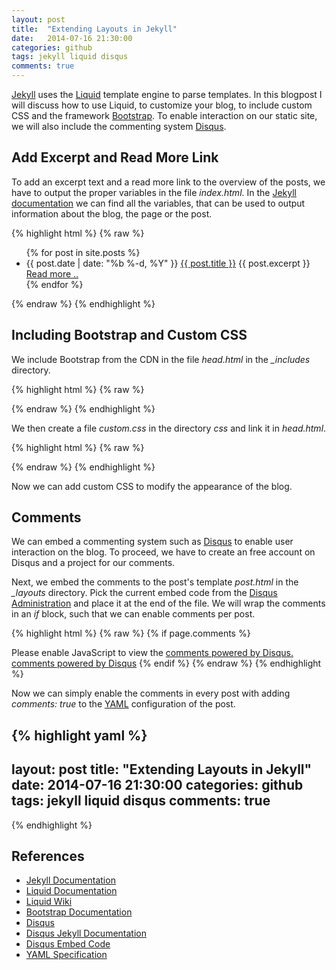 ```yaml
---
layout: post
title:  "Extending Layouts in Jekyll"
date:   2014-07-16 21:30:00
categories: github
tags: jekyll liquid disqus
comments: true
---
```


[Jekyll][jekyll-docs] uses the [Liquid][liquid-wiki] template engine to parse templates. In this blogpost I will discuss how to use Liquid, to customize your blog, to include custom CSS and the framework [Bootstrap][bootstrap-docs]. To enable interaction on our static site, we will also include the commenting system [Disqus][disqus-web].

## Add Excerpt and Read More Link

To add an excerpt text and a read more link to the overview of the posts, we have to output the proper variables in the file *index.html*. In the [Jekyll documentation][jekyll-docs] we can find all the variables, that can be used to output information about the blog, the page or the post.

{% highlight html %}
{% raw %}
<ul class="posts">
{% for post in site.posts %}
  <li>
    <span class="post-date">{{ post.date | date: "%b %-d, %Y" }}</span>
    <a class="post-link" href="{{ post.url | prepend: site.baseurl }}">{{ post.title }}</a>
    <span>{{ post.excerpt }}</span>
    <a href="{{ post.url }}">Read more ..</a>
  </li>
{% endfor %}
</ul>
{% endraw %}
{% endhighlight %}

## Including Bootstrap and Custom CSS

We include Bootstrap from the CDN in the file *head.html* in the *_includes* directory.

{% highlight html %}
{% raw %}
<link rel="stylesheet" href="//maxcdn.bootstrapcdn.com/bootstrap/3.2.0/css/bootstrap.min.css">
{% endraw %}
{% endhighlight %}

We then create a file *custom.css* in the directory *css* and link it in *head.html*.

{% highlight html %}
{% raw %}
<link rel="stylesheet" href="{{ "/css/custom.css" | prepend: site.baseurl }}">
{% endraw %}
{% endhighlight %}

Now we can add custom CSS to modify the appearance of the blog.

## Comments

We can embed a commenting system such as [Disqus][disqus-web] to enable user interaction on the blog. To proceed, we have to create an free account on Disqus and a project for our comments.

Next, we embed the comments to the post's template *post.html* in the *_layouts* directory. Pick the current embed code from the [Disqus Administration][disqus-embed] and place it at the end of the file. We will wrap the comments in an *if* block, such that we can enable comments per post.

{% highlight html %}
{% raw %}
{% if page.comments %}
<div id="disqus_thread"></div>
<script type="text/javascript">
    /* * * CONFIGURATION VARIABLES: EDIT BEFORE PASTING INTO YOUR WEBPAGE * * */
    var disqus_shortname = 'example'; // required: replace example with your forum shortname

    /* * * DON'T EDIT BELOW THIS LINE * * */
    (function() {
        var dsq = document.createElement('script'); dsq.type = 'text/javascript'; dsq.async = true;
        dsq.src = '//' + disqus_shortname + '.disqus.com/embed.js';
        (document.getElementsByTagName('head')[0] || document.getElementsByTagName('body')[0]).appendChild(dsq);
    })();
</script>
<noscript>Please enable JavaScript to view the <a href="http://disqus.com/?ref_noscript">comments powered by Disqus.</a></noscript>
<a href="http://disqus.com" class="dsq-brlink">comments powered by <span class="logo-disqus">Disqus</span></a>
{% endif %}    
{% endraw %}
{% endhighlight %}

Now we can simply enable the comments in every post with adding *comments: true* to the [YAML][yaml-specs] configuration of the post.

{% highlight yaml %}
---
layout: post
title:  "Extending Layouts in Jekyll"
date:   2014-07-16 21:30:00
categories: github
tags: jekyll liquid disqus
comments: true
---
{% endhighlight %}

## References

* [Jekyll Documentation][jekyll-docs]
* [Liquid Documentation][liquid-docs]
* [Liquid Wiki][liquid-wiki]
* [Bootstrap Documentation][bootstrap-docs]
* [Disqus][disqus-web]
* [Disqus Jekyll Documentation][disqus-jekyll]
* [Disqus Embed Code][disqus-embed]
* [YAML Specification][yaml-specs]

[jekyll-docs]: http://jekyllrb.com/docs/variables/
[liquid-docs]: http://docs.shopify.com/themes/liquid-documentation/basics
[liquid-wiki]: https://github.com/Shopify/liquid/wiki
[bootstrap-docs]: http://getbootstrap.com/
[disqus-web]: https://disqus.com/
[disqus-jekyll]: https://help.disqus.com/customer/portal/articles/472138-jekyll-installation-instructions
[disqus-embed]: http://docs.disqus.com/developers/universal/
[yaml-specs]: http://yaml.org/